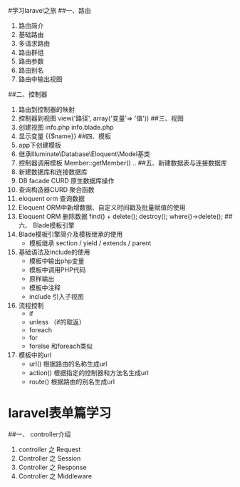 #学习laravel之旅
##一、路由
1. 路由简介
2. 基础路由
3. 多请求路由
4. 路由群组
5. 路由参数
6. 路由别名
7. 路由中输出视图

##二、控制器
1. 路由到控制器的映射
2. 控制器到视图 view('路径', array('变量'=> '值')) 
##三、视图
1. 创建视图 info.php info.blade.php
2. 显示变量 {{$name}}
##四、模板
1. app下创建模板
2. 继承Illuminate\Database\Eloquent\Model基类
3. 控制器调用模板 Member::getMember() ..
##五、新建数据表与连接数据库
1. 新建数据库和连接数据库
2. DB facade CURD 原生数据库操作
3. 查询构造器CURD 聚合函数
4. eloquent orm 查询数据
5. Eloquent ORM中新增数据、自定义时间戳及批量赋值的使用
6. Eloquent ORM 删除数据 find() + delete(); destroy(); where()->delete();
##六、 Blade模板引擎
1. Blade模板引擎简介及模板继承的使用
   * 模板继承 section / yield / extends / parent
2. 基础语法及include的使用
   * 模板中输出php变量
   * 模板中调用PHP代码
   * 原样输出
   * 模板中注释
   * include 引入子视图
3. 流程控制
   * if
   * unless （if的取返）
   * foreach
   * for
   * forelse 和foreach类似
4. 模板中的url
   * url() 根据路由的名称生成url
   * action() 根据指定的控制器和方法名生成url
   * route() 根据路由的别名生成url
# laravel表单篇学习
##一、 controller介绍
1. controller 之 Request
2. Controller 之 Session
3. Controller 之 Response
4. Controller 之 Middleware